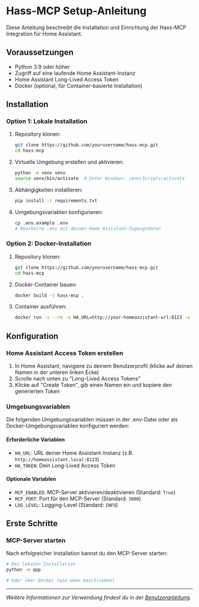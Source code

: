 # Hass-MCP Setup-Anleitung

Diese Anleitung beschreibt die Installation und Einrichtung der Hass-MCP Integration für Home Assistant.

## Voraussetzungen

- Python 3.9 oder höher
- Zugriff auf eine laufende Home Assistant-Instanz
- Home Assistant Long-Lived Access Token
- Docker (optional, für Container-basierte Installation)

## Installation

### Option 1: Lokale Installation

1. Repository klonen:
   ```bash
   git clone https://github.com/yourusername/hass-mcp.git
   cd hass-mcp
   ```

2. Virtuelle Umgebung erstellen und aktivieren:
   ```bash
   python -m venv venv
   source venv/bin/activate  # Unter Windows: venv\Scripts\activate
   ```

3. Abhängigkeiten installieren:
   ```bash
   pip install -r requirements.txt
   ```

4. Umgebungsvariablen konfigurieren:
   ```bash
   cp .env.example .env
   # Bearbeite .env mit deinen Home Assistant-Zugangsdaten
   ```

### Option 2: Docker-Installation

1. Repository klonen:
   ```bash
   git clone https://github.com/yourusername/hass-mcp.git
   cd hass-mcp
   ```

2. Docker-Container bauen:
   ```bash
   docker build -t hass-mcp .
   ```

3. Container ausführen:
   ```bash
   docker run -i --rm -e HA_URL=http://your-homeassistant-url:8123 -e HA_TOKEN=your_access_token --network=host hass-mcp:latest
   ```

## Konfiguration

### Home Assistant Access Token erstellen

1. In Home Assistant, navigiere zu deinem Benutzerprofil (klicke auf deinen Namen in der unteren linken Ecke)
2. Scrolle nach unten zu "Long-Lived Access Tokens"
3. Klicke auf "Create Token", gib einen Namen ein und kopiere den generierten Token

### Umgebungsvariablen

Die folgenden Umgebungsvariablen müssen in der .env-Datei oder als Docker-Umgebungsvariablen konfiguriert werden:

#### Erforderliche Variablen
- `HA_URL`: URL deiner Home Assistant-Instanz (z.B. `http://homeassistant.local:8123`)
- `HA_TOKEN`: Dein Long-Lived Access Token

#### Optionale Variablen
- `MCP_ENABLED`: MCP-Server aktivieren/deaktivieren (Standard: `True`)
- `MCP_PORT`: Port für den MCP-Server (Standard: `3000`) 
- `LOG_LEVEL`: Logging-Level (Standard: `INFO`)

## Erste Schritte

### MCP-Server starten

Nach erfolgreicher Installation kannst du den MCP-Server starten:

```bash
# Bei lokaler Installation
python -m app

# Oder über Docker (wie oben beschrieben)
```

---

*Weitere Informationen zur Verwendung findest du in der [Benutzeranleitung](usage.md).* 